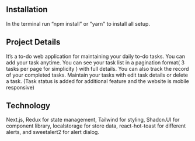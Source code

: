 ## Installation
In the terminal run “npm install” or "yarn" to install all setup.
## Project Details
It’s a to-do web application for maintaining your daily to-do tasks. You can add your task anytime. You can see your task list in a pagination format( 3 tasks per page for simplicity ) with full details. You can also track the record of your completed tasks. Maintain your tasks with edit task details or delete a task.
(Task status is added for additional feature and the website is mobile responsive) 

## Technology
Next.js, Redux for state management, Tailwind for styling, Shadcn.UI for component library, localstorage for store data, react-hot-toast for different alerts, and sweetalert2 for alert dialog.
